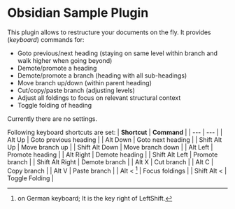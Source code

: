 # Obsidian Sample Plugin

This plugin allows to restructure your documents on the fly. It provides (*keyboard*) commands for:
- Goto previous/next heading (staying on same level within branch and walk higher when going beyond)
- Demote/promote a heading
- Demote/promote a branch (heading with all sub-headings)
- Move branch up/down (within parent heading)
- Cut/copy/paste branch (adjusting levels)
- Adjust all foldings to focus on relevant structural context
- Toggle folding of heading

Currently there are no settings.

Following keyboard shortcuts are set:
| **Shortcut** | **Command** |
| --- | --- |
| Alt Up | Goto previous heading |
| Alt Down | Goto next heading |
| Shift Alt Up | Move branch up |
| Shift Alt Down | Move branch down |
| Alt Left | Promote heading |
| Alt Right | Demote heading |
| Shift Alt Left | Promote branch |
| Shift Alt Right | Demote branch |
| Alt X | Cut branch |
| Alt C | Copy branch |
| Alt V | Paste branch |
| Alt < [^1] | Focus foldings |
| Shift Alt < | Toggle Folding |

[^1]: on German keyboard; It is the key right of LeftShift.
